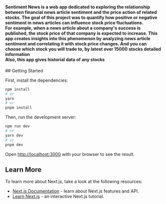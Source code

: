 # 
<h4>
 Sentiment News is a web app dedicated to exploring the relationship between financial news article sentiment and the price action of related stocks. 
The goal of this project was to quantify how positive or negative sentiment in news articles can influence stock price fluctuations. </br>
For example, when a news article about a company's success is published, the stock price of that company is expected to increase. This app creates insights into this phenomenon by analyzing news article sentiment and correlating it with stock price changes. And you can choose which stock you will trade to, by latest over 15000 stocks detailed information</br>
Also, this app gives historial data of any stocks

</h4>
## Getting Started

First, install the dependencies:

```bash
npm install
# or
yarn
# or
pnpm install
```

Then, run the development server:

```bash
npm run dev
# or
yarn dev
# or
pnpm dev
```

Open [http://localhost:3000](http://localhost:3000) with your browser to see the result.

## Learn More

To learn more about Next.js, take a look at the following resources:

- [Next.js Documentation](https://nextjs.org/docs) - learn about Next.js features and API.
- [Learn Next.js](https://nextjs.org/learn) - an interactive Next.js tutorial.
